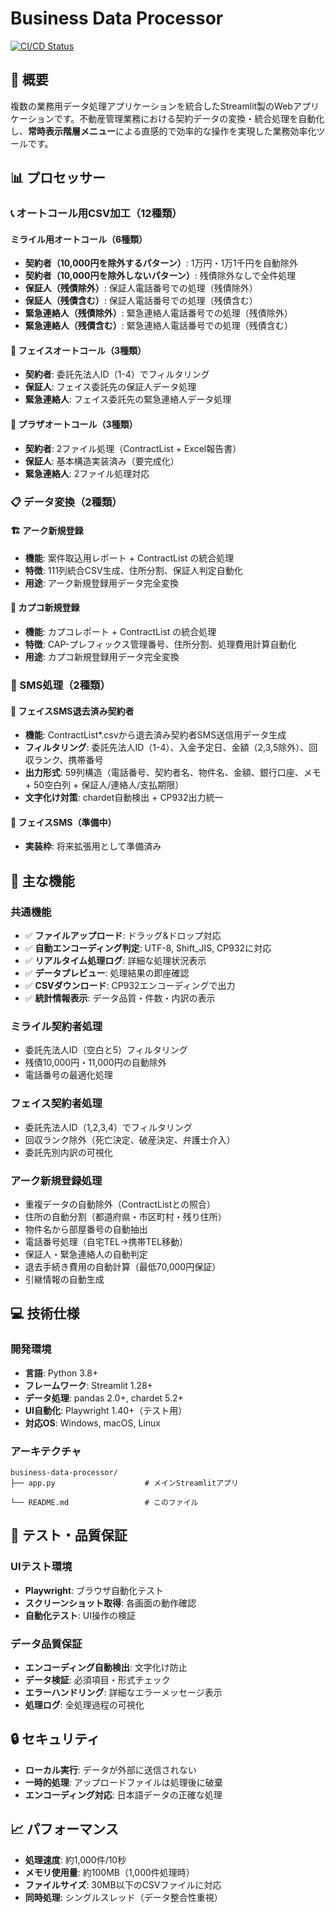 # Business Data Processor

[![CI/CD Status](https://github.com/TakuyaTsuchiya/business-data-processor/workflows/Deploy%20to%20Production/badge.svg)](https://github.com/TakuyaTsuchiya/business-data-processor/actions)

## 🌟 概要

複数の業務用データ処理アプリケーションを統合したStreamlit製のWebアプリケーションです。不動産管理業務における契約データの変換・統合処理を自動化し、**常時表示階層メニュー**による直感的で効率的な操作を実現した業務効率化ツールです。

## 📊 プロセッサー

### 📞 オートコール用CSV加工（12種類）

#### ミライル用オートコール（6種類）
- **契約者（10,000円を除外するパターン）**: 1万円・1万1千円を自動除外
- **契約者（10,000円を除外しないパターン）**: 残債除外なしで全件処理
- **保証人（残債除外）**: 保証人電話番号での処理（残債除外）
- **保証人（残債含む）**: 保証人電話番号での処理（残債含む）
- **緊急連絡人（残債除外）**: 緊急連絡人電話番号での処理（残債除外） 
- **緊急連絡人（残債含む）**: 緊急連絡人電話番号での処理（残債含む）

#### 📱 フェイスオートコール（3種類）
- **契約者**: 委託先法人ID（1-4）でフィルタリング
- **保証人**: フェイス委託先の保証人データ処理
- **緊急連絡人**: フェイス委託先の緊急連絡人データ処理

#### 🏪 プラザオートコール（3種類）
- **契約者**: 2ファイル処理（ContractList + Excel報告書）
- **保証人**: 基本構造実装済み（要完成化）
- **緊急連絡人**: 2ファイル処理対応

### 📋 データ変換（2種類）
#### 🏗️ アーク新規登録
- **機能**: 案件取込用レポート + ContractList の統合処理
- **特徴**: 111列統合CSV生成、住所分割、保証人判定自動化
- **用途**: アーク新規登録用データ完全変換

#### 🏢 カプコ新規登録
- **機能**: カプコレポート + ContractList の統合処理
- **特徴**: CAP-プレフィックス管理番号、住所分割、処理費用計算自動化
- **用途**: カプコ新規登録用データ完全変換

### 📱 SMS処理（2種類）
#### 📱 フェイスSMS退去済み契約者
- **機能**: ContractList*.csvから退去済み契約者SMS送信用データ生成
- **フィルタリング**: 委託先法人ID（1-4）、入金予定日、金額（2,3,5除外）、回収ランク、携帯番号
- **出力形式**: 59列構造（電話番号、契約者名、物件名、金額、銀行口座、メモ + 50空白列 + 保証人/連絡人/支払期限）
- **文字化け対策**: chardet自動検出 + CP932出力統一

#### 🔔 フェイスSMS（準備中）
- **実装枠**: 将来拡張用として準備済み

## 🚀 主な機能

### 共通機能
- ✅ **ファイルアップロード**: ドラッグ&ドロップ対応
- ✅ **自動エンコーディング判定**: UTF-8, Shift_JIS, CP932に対応
- ✅ **リアルタイム処理ログ**: 詳細な処理状況表示
- ✅ **データプレビュー**: 処理結果の即座確認
- ✅ **CSVダウンロード**: CP932エンコーディングで出力
- ✅ **統計情報表示**: データ品質・件数・内訳の表示

### ミライル契約者処理
- 委託先法人ID（空白と5）フィルタリング
- 残債10,000円・11,000円の自動除外
- 電話番号の最適化処理

### フェイス契約者処理  
- 委託先法人ID（1,2,3,4）でフィルタリング
- 回収ランク除外（死亡決定、破産決定、弁護士介入）
- 委託先別内訳の可視化

### アーク新規登録処理
- 重複データの自動除外（ContractListとの照合）
- 住所の自動分割（都道府県・市区町村・残り住所）
- 物件名から部屋番号の自動抽出
- 電話番号処理（自宅TEL→携帯TEL移動）
- 保証人・緊急連絡人の自動判定
- 退去手続き費用の自動計算（最低70,000円保証）
- 引継情報の自動生成

## 💻 技術仕様

### 開発環境
- **言語**: Python 3.8+
- **フレームワーク**: Streamlit 1.28+
- **データ処理**: pandas 2.0+, chardet 5.2+
- **UI自動化**: Playwright 1.40+（テスト用）
- **対応OS**: Windows, macOS, Linux

### アーキテクチャ
```
business-data-processor/
├── app.py                    # メインStreamlitアプリ

└── README.md                 # このファイル
```

## 🧪 テスト・品質保証

### UIテスト環境
- **Playwright**: ブラウザ自動化テスト
- **スクリーンショット取得**: 各画面の動作確認
- **自動化テスト**: UI操作の検証

### データ品質保証
- **エンコーディング自動検出**: 文字化け防止
- **データ検証**: 必須項目・形式チェック
- **エラーハンドリング**: 詳細なエラーメッセージ表示
- **処理ログ**: 全処理過程の可視化

## 🔒 セキュリティ

- **ローカル実行**: データが外部に送信されない
- **一時的処理**: アップロードファイルは処理後に破棄
- **エンコーディング対応**: 日本語データの正確な処理

## 📈 パフォーマンス

- **処理速度**: 約1,000件/10秒
- **メモリ使用量**: 約100MB（1,000件処理時）
- **ファイルサイズ**: 30MB以下のCSVファイルに対応
- **同時処理**: シングルスレッド（データ整合性重視）

